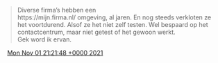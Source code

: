 > Diverse firma’s hebben een  
> https://mijn\.firma\.nl/ omgeving, al jaren\. En nog steeds verkloten ze het voortdurend\. Alsof ze het niet zelf testen\. Wel bespaard op het contactcentrum, maar niet getest of het gewoon werkt\.   
> Gek word ik ervan\.

<img src="../../media/tweet.ico" width="12" /> [Mon Nov 01 21:21:48 +0000 2021](https://twitter.com/DromerDenker/status/1455283960242708486)